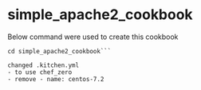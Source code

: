 # simple_apache2_cookbook

Below command were used to create this cookbook

```chef generate cookbook simple_apache2_cookbook1
cd simple_apache2_cookbook```

changed .kitchen.yml
- to use chef_zero
- remove - name: centos-7.2







